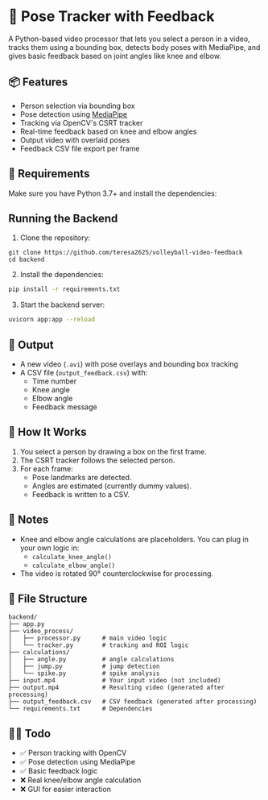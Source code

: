 # 🕺 Pose Tracker with Feedback

A Python-based video processor that lets you select a person in a video, tracks them using a bounding box, detects body poses with MediaPipe, and gives basic feedback based on joint angles like knee and elbow.

## 📦 Features

- Person selection via bounding box
- Pose detection using [MediaPipe](https://google.github.io/mediapipe/)
- Tracking via OpenCV's CSRT tracker
- Real-time feedback based on knee and elbow angles
- Output video with overlaid poses
- Feedback CSV file export per frame

## 🧰 Requirements

Make sure you have Python 3.7+ and install the dependencies:

## Running the Backend

1. Clone the repository:

```
git clone https://github.com/teresa2625/volleyball-video-feedback
cd backend
```

2. Install the dependencies:

```bash
pip install -r requirements.txt
```

3. Start the backend server:

```bash
uvicorn app:app --reload
```

## 📄 Output

- A new video (`.avi`) with pose overlays and bounding box tracking
- A CSV file (`output_feedback.csv`) with:
  - Time number
  - Knee angle
  - Elbow angle
  - Feedback message

## 🧠 How It Works

1. You select a person by drawing a box on the first frame.
2. The CSRT tracker follows the selected person.
3. For each frame:
   - Pose landmarks are detected.
   - Angles are estimated (currently dummy values).
   - Feedback is written to a CSV.

## 📝 Notes

- Knee and elbow angle calculations are placeholders. You can plug in your own logic in:
  - `calculate_knee_angle()`
  - `calculate_elbow_angle()`
- The video is rotated 90° counterclockwise for processing.

## 🔧 File Structure

```
backend/
├── app.py
├── video_process/
│   ├── processor.py      # main video logic
│   └── tracker.py        # tracking and ROI logic
├── calculations/
│   ├── angle.py          # angle calculations
│   ├── jump.py           # jump detection
│   └── spike.py          # spike analysis
├── input.mp4             # Your input video (not included)
├── output.mp4            # Resulting video (generated after processing)
├── output_feedback.csv   # CSV feedback (generated after processing)
└── requirements.txt      # Dependencies
```

## 🧑‍💻 Todo

- ✅ Person tracking with OpenCV
- ✅ Pose detection using MediaPipe
- ✅ Basic feedback logic
- ❌ Real knee/elbow angle calculation
- ❌ GUI for easier interaction

